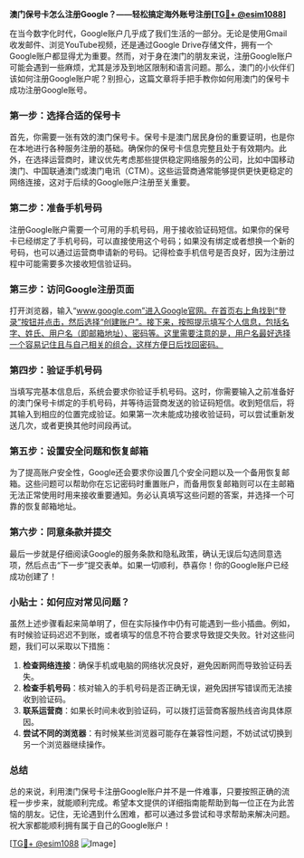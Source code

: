 **澳门保号卡怎么注册Google？——轻松搞定海外账号注册[[TG💪+ @esim1088](https://t.me/s/esim1088)]**

在当今数字化时代，Google账户几乎成了我们生活的一部分。无论是使用Gmail收发邮件、浏览YouTube视频，还是通过Google Drive存储文件，拥有一个Google账户都显得尤为重要。然而，对于身在澳门的朋友来说，注册Google账户可能会遇到一些麻烦，尤其是涉及到地区限制和语言问题。那么，澳门的小伙伴们该如何注册Google账户呢？别担心，这篇文章将手把手教你如何用澳门的保号卡成功注册Google账号。

### 第一步：选择合适的保号卡

首先，你需要一张有效的澳门保号卡。保号卡是澳门居民身份的重要证明，也是你在本地进行各种服务注册的基础。确保你的保号卡信息完整且处于有效期内。此外，在选择运营商时，建议优先考虑那些提供稳定网络服务的公司，比如中国移动澳门、中国联通澳门或澳门电讯（CTM）。这些运营商通常能够提供更快更稳定的网络连接，这对于后续的Google账户注册至关重要。

### 第二步：准备手机号码

注册Google账户需要一个可用的手机号码，用于接收验证码短信。如果你的保号卡已经绑定了手机号码，可以直接使用这个号码；如果没有绑定或者想换一个新的号码，也可以通过运营商申请新的号码。记得检查手机信号是否良好，因为注册过程中可能需要多次接收短信验证码。

### 第三步：访问Google注册页面

打开浏览器，输入“www.google.com”进入Google官网。在首页右上角找到“登录”按钮并点击，然后选择“创建账户”。接下来，按照提示填写个人信息，包括名字、姓氏、用户名（即邮箱地址）、密码等。这里需要注意的是，用户名最好选择一个容易记住且与自己相关的组合，这样方便日后找回密码。

### 第四步：验证手机号码

当填写完基本信息后，系统会要求你验证手机号码。这时，你需要输入之前准备好的澳门保号卡绑定的手机号码，并等待运营商发送的验证码短信。收到短信后，将其输入到相应的位置完成验证。如果第一次未能成功接收验证码，可以尝试重新发送几次，或者更换其他时间段再试。

### 第五步：设置安全问题和恢复邮箱

为了提高账户安全性，Google还会要求你设置几个安全问题以及一个备用恢复邮箱。这些问题可以帮助你在忘记密码时重置账户，而备用恢复邮箱则可以在主邮箱无法正常使用时用来接收重要通知。务必认真填写这些问题的答案，并选择一个可靠的恢复邮箱地址。

### 第六步：同意条款并提交

最后一步就是仔细阅读Google的服务条款和隐私政策，确认无误后勾选同意选项，然后点击“下一步”提交表单。如果一切顺利，恭喜你！你的Google账户已经成功创建了！

### 小贴士：如何应对常见问题？

虽然上述步骤看起来简单明了，但在实际操作中仍有可能遇到一些小插曲。例如，有时候验证码迟迟不到账，或者填写的信息不符合要求导致提交失败。针对这些问题，我们可以采取以下措施：

1. **检查网络连接**：确保手机或电脑的网络状况良好，避免因断网而导致验证码丢失。
2. **检查手机号码**：核对输入的手机号码是否正确无误，避免因拼写错误而无法接收到验证码。
3. **联系运营商**：如果长时间未收到验证码，可以拨打运营商客服热线咨询具体原因。
4. **尝试不同的浏览器**：有时候某些浏览器可能存在兼容性问题，不妨试试切换到另一个浏览器继续操作。

### 总结

总的来说，利用澳门保号卡注册Google账户并不是一件难事，只要按照正确的流程一步步来，就能顺利完成。希望本文提供的详细指南能帮助到每一位正在为此苦恼的朋友。记住，无论遇到什么困难，都可以通过多尝试和寻求帮助来解决问题。祝大家都能顺利拥有属于自己的Google账户！

[[TG💪+ @esim1088](https://t.me/s/esim1088) ![Image](https://i.postimg.cc/4NQfJmqS/Snipaste-2025-05-13-00-14-12.png)]